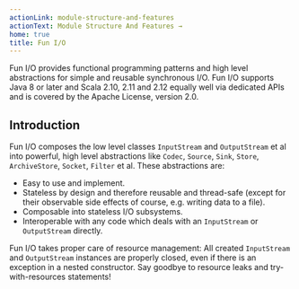 ```yaml
---
actionLink: module-structure-and-features
actionText: Module Structure And Features →
home: true
title: Fun I/O
---
```


Fun I/O provides functional programming patterns and high level abstractions for simple and reusable synchronous I/O.
Fun I/O supports Java 8 or later and Scala 2.10, 2.11 and 2.12 equally well via dedicated APIs and is covered by the 
Apache License, version 2.0.

## Introduction

Fun I/O composes the low level classes `InputStream` and `OutputStream` et al into powerful, high level abstractions 
like `Codec`, `Source`, `Sink`, `Store`, `ArchiveStore`, `Socket`, `Filter` et al.
These abstractions are:

+ Easy to use and implement.
+ Stateless by design and therefore reusable and thread-safe (except for their observable side effects of course, e.g.
  writing data to a file).
+ Composable into stateless I/O subsystems.
+ Interoperable with any code which deals with an `InputStream` or `OutputStream` directly.

Fun I/O takes proper care of resource management: All created `InputStream` and `OutputStream` instances are properly 
closed, even if there is an exception in a nested constructor.
Say goodbye to resource leaks and try-with-resources statements!
